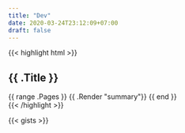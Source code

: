 ```yaml
---
title: "Dev"
date: 2020-03-24T23:12:09+07:00
draft: false
---
```


{{< highlight html >}}
<section id="main">
  <div>
   <h1 id="title">{{ .Title }}</h1>
    {{ range .Pages }}
        {{ .Render "summary"}}
    {{ end }}
  </div>
</section>
{{< /highlight >}}

{{< gists >}}
